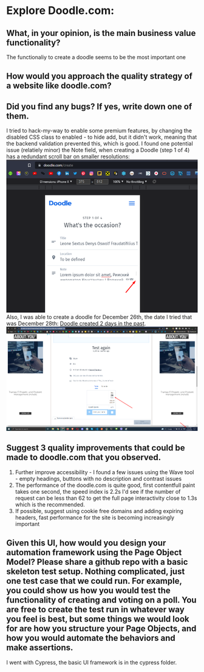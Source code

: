 # Explore Doodle.com:

## What, in your opinion, is the main business value functionality?
The functionaliy to create a doodle seems to be the most important one

## How would you approach the quality strategy of a website like doodle.com?

## Did you find any bugs? If yes, write down one of them.
I tried to hack-my-way to enable some premium features, by changing the disabled CSS class to enabled - to hide add, but it didn't work, meaning that the backend validation prevented this, which is good. I found one potential issue (relatiely minor) the Note field, when creating a Doodle (step 1 of 4) has a redundant scroll bar on smaller resolutions:
![Redundat Scroll Bar on smaller screens](scroll-bar.png "Redundat scroll Bar on smaller screens")
Also, I was able to create a doodle for December 26th, the date I tried that was December 28th:
[Doodle created 2 days in the past](https://https://doodle.com/poll/ihrazisn9aq3s764?utm_source=poll&utm_medium=link).
![Doodle create two days in the past](doodle-in-the-past.png "Doodle create two days in the past")

## Suggest 3 quality improvements that could be made to doodle.com that you observed.
<ol>
  <li>Further improve accessibility - I found a few issues using the Wave tool - empty headings, buttons with no description and contrast issues</li>
  <li>The performance of the doodle.com is quite good, first contentfull paint takes one second, the speed index is 2.2s I'd see if the number of request can be less than 62 to get the full page interactivity close to 1.3s which is the recommended.</li>
  <li>If possible, suggest using cookie free domains and adding expiring headers, fast performance for the site is becoming increasingly important</li>
</ol>

## Given this UI, how would you design your automation framework using the Page Object Model? Please share a github repo with a basic skeleton test setup. Nothing complicated, just one test case that we could run. For example, you could show us how you would test the functionality of creating and voting on a poll. You are free to create the test run in whatever way you feel is best, but some things we would look for are how you structure your Page Objects, and how you would automate the behaviors and make assertions.
I went with Cypress, the basic UI framework is in the cypress folder.